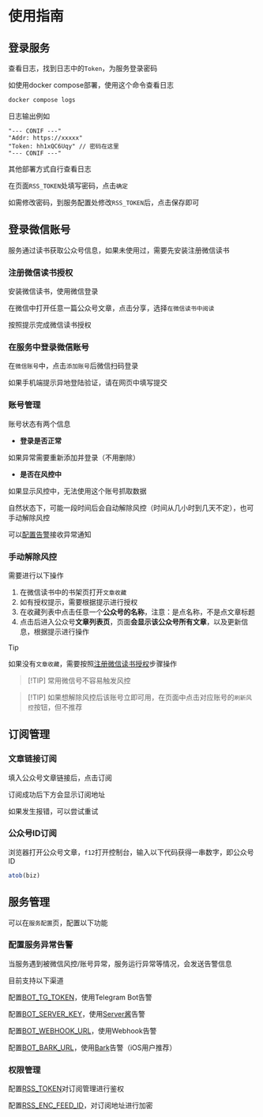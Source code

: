 # 使用指南

## 登录服务

查看日志，找到日志中的`Token`，为服务登录密码

如使用docker compose部署，使用这个命令查看日志

```bash
docker compose logs
```

日志输出例如

```
"--- CONIF ---"
"Addr: https://xxxxx"
"Token: hh1xQC6Uqy" // 密码在这里
"--- CONIF ---"
```

其他部署方式自行查看日志

在页面`RSS_TOKEN`处填写密码，点击`确定`

如需修改密码，到服务配置处修改`RSS_TOKEN`后，点击保存即可

## 登录微信账号

服务通过读书获取公众号信息，如果未使用过，需要先安装注册微信读书

### 注册微信读书授权

安装微信读书，使用微信登录

在微信中打开任意一篇公众号文章，点击分享，选择`在微信读书中阅读`

按照提示完成微信读书授权

### 在服务中登录微信账号

在`微信账号`中，点击`添加账号`后微信扫码登录

如果手机端提示异地登陆验证，请在网页中填写提交

### 账号管理

账号状态有两个信息

- **登录是否正常**

如果异常需要重新添加并登录（不用删除）

- **是否在风控中**

如果显示风控中，无法使用这个账号抓取数据

自然状态下，可能一段时间后会自动解除风控（时间从几小时到几天不定），也可手动解除风控

可以[配置告警](#配置服务异常告警)接收异常通知

### 手动解除风控

需要进行以下操作

1. 在微信读书中的书架页打开`文章收藏`
2. 如有授权提示，需要根据提示进行授权
3. 在收藏列表中点击任意一个**公众号的名称**，注意：是点名称，不是点文章标题
4. 点击后进入公众号**文章列表页**，页面**会显示该公众号所有文章**，以及更新信息，根据提示进行操作

> [!TIP]
> 如果没有`文章收藏`，需要按照[注册微信读书授权](#注册微信读书授权)步骤操作

> [!TIP] 常用微信号不容易触发风控

> [!TIP] 如果想解除风控后该账号立即可用，在页面中点击对应账号的`刷新风控`按钮，但不推荐

## 订阅管理

### 文章链接订阅

填入公众号文章链接后，点击订阅

订阅成功后下方会显示订阅地址

如果发生报错，可以尝试重试

### 公众号ID订阅

浏览器打开公众号文章，`f12`打开控制台，输入以下代码获得一串数字，即公众号ID

```js
atob(biz)
```

## 服务管理

可以在`服务配置`页，配置以下功能

### 配置服务异常告警

当服务遇到被微信风控/账号异常，服务运行异常等情况，会发送告警信息

目前支持以下渠道

配置[BOT_TG_TOKEN](./config#bot-tg-token)，使用Telegram Bot告警

配置[BOT_SERVER_KEY](./config#bot-server-key)，使用[Server酱](https://sct.ftqq.com/)告警

配置[BOT_WEBHOOK_URL](./config#bot-server-key)，使用Webhook告警

配置[BOT_BARK_URL](./config#bot-server-key)，使用[Bark](https://bark.day.app/)告警（iOS用户推荐）

### 权限管理

配置[RSS_TOKEN](./config#rss-token)对订阅管理进行鉴权

配置[RSS_ENC_FEED_ID](./config#rss-enc-feed-id)，对订阅地址进行加密
